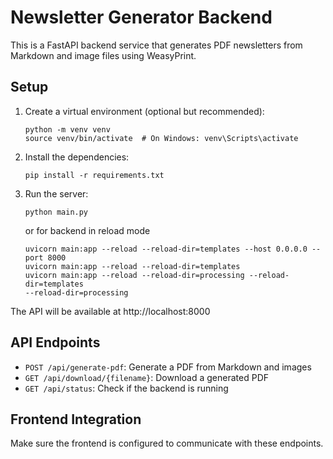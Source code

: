 
# Newsletter Generator Backend

This is a FastAPI backend service that generates PDF newsletters from Markdown and image files using WeasyPrint.

## Setup

1. Create a virtual environment (optional but recommended):
   ```
   python -m venv venv
   source venv/bin/activate  # On Windows: venv\Scripts\activate
   ```

2. Install the dependencies:
   ```
   pip install -r requirements.txt
   ```

3. Run the server:
   ```
   python main.py
   ```
   or for backend in reload mode
   ```
   uvicorn main:app --reload --reload-dir=templates --host 0.0.0.0 --port 8000
   uvicorn main:app --reload --reload-dir=templates 
   uvicorn main:app --reload --reload-dir=processing --reload-dir=templates 
   --reload-dir=processing 
   ```

The API will be available at http://localhost:8000

## API Endpoints

- `POST /api/generate-pdf`: Generate a PDF from Markdown and images
- `GET /api/download/{filename}`: Download a generated PDF
- `GET /api/status`: Check if the backend is running

## Frontend Integration

Make sure the frontend is configured to communicate with these endpoints.
